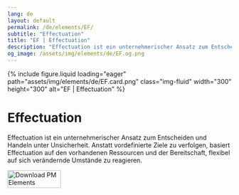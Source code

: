 ```yaml
---
lang: de
layout: default
permalink: /de/elements/EF/
subtitle: "Effectuation"
title: "EF | Effectuation"
description: "Effectuation ist ein unternehmerischer Ansatz zum Entscheiden und Handeln unter Unsicherheit. Anstatt vordefinierte Ziele zu verfolgen, basiert Effectuation auf den vorhandenen Ressourcen und der Bereitschaft, flexibel auf sich verändernde Umstände zu reagieren."
og_image: /assets/img/elements/de/EF.og.png
---
```


{% include figure.liquid loading="eager" path="assets/img/elements/de/EF.card.png" class="img-fluid" width="300" height="300" alt="EF | Effectuation" %}

# Effectuation

Effectuation ist ein unternehmerischer Ansatz zum Entscheiden und Handeln unter Unsicherheit. Anstatt vordefinierte Ziele zu verfolgen, basiert Effectuation auf den vorhandenen Ressourcen und der Bereitschaft, flexibel auf sich verändernde Umstände zu reagieren.

<a href="https://apps.apple.com/app/apple-store/id6738084498?pt=127441684&ct=website&mt=8">
  <img src="{{ "assets/img/en/appstore.png" | relative_url }}" width="120" height="40" alt="Download PM Elements">
</a>
